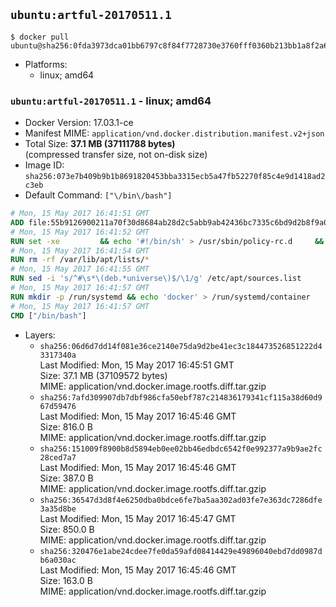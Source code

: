 ## `ubuntu:artful-20170511.1`

```console
$ docker pull ubuntu@sha256:0fda3973dca01bb6797c8f84f7728730e3760fff0360b213bb1a8f2a65492967
```

-	Platforms:
	-	linux; amd64

### `ubuntu:artful-20170511.1` - linux; amd64

-	Docker Version: 17.03.1-ce
-	Manifest MIME: `application/vnd.docker.distribution.manifest.v2+json`
-	Total Size: **37.1 MB (37111788 bytes)**  
	(compressed transfer size, not on-disk size)
-	Image ID: `sha256:073e7b409b9b1b8691820453bba3315ecb5a47fb52270f85c4e9d1418ad2c3eb`
-	Default Command: `["\/bin\/bash"]`

```dockerfile
# Mon, 15 May 2017 16:41:51 GMT
ADD file:55b9126900211a70f30d8684ab28d2c5abb9ab42436bc7335c6bd9d2b8f9a0b1 in / 
# Mon, 15 May 2017 16:41:52 GMT
RUN set -xe 		&& echo '#!/bin/sh' > /usr/sbin/policy-rc.d 	&& echo 'exit 101' >> /usr/sbin/policy-rc.d 	&& chmod +x /usr/sbin/policy-rc.d 		&& dpkg-divert --local --rename --add /sbin/initctl 	&& cp -a /usr/sbin/policy-rc.d /sbin/initctl 	&& sed -i 's/^exit.*/exit 0/' /sbin/initctl 		&& echo 'force-unsafe-io' > /etc/dpkg/dpkg.cfg.d/docker-apt-speedup 		&& echo 'DPkg::Post-Invoke { "rm -f /var/cache/apt/archives/*.deb /var/cache/apt/archives/partial/*.deb /var/cache/apt/*.bin || true"; };' > /etc/apt/apt.conf.d/docker-clean 	&& echo 'APT::Update::Post-Invoke { "rm -f /var/cache/apt/archives/*.deb /var/cache/apt/archives/partial/*.deb /var/cache/apt/*.bin || true"; };' >> /etc/apt/apt.conf.d/docker-clean 	&& echo 'Dir::Cache::pkgcache ""; Dir::Cache::srcpkgcache "";' >> /etc/apt/apt.conf.d/docker-clean 		&& echo 'Acquire::Languages "none";' > /etc/apt/apt.conf.d/docker-no-languages 		&& echo 'Acquire::GzipIndexes "true"; Acquire::CompressionTypes::Order:: "gz";' > /etc/apt/apt.conf.d/docker-gzip-indexes 		&& echo 'Apt::AutoRemove::SuggestsImportant "false";' > /etc/apt/apt.conf.d/docker-autoremove-suggests
# Mon, 15 May 2017 16:41:54 GMT
RUN rm -rf /var/lib/apt/lists/*
# Mon, 15 May 2017 16:41:55 GMT
RUN sed -i 's/^#\s*\(deb.*universe\)$/\1/g' /etc/apt/sources.list
# Mon, 15 May 2017 16:41:57 GMT
RUN mkdir -p /run/systemd && echo 'docker' > /run/systemd/container
# Mon, 15 May 2017 16:41:57 GMT
CMD ["/bin/bash"]
```

-	Layers:
	-	`sha256:06d6d7dd14f081e36ce2140e75da9d2be41ec3c184473526851222d43317340a`  
		Last Modified: Mon, 15 May 2017 16:45:51 GMT  
		Size: 37.1 MB (37109572 bytes)  
		MIME: application/vnd.docker.image.rootfs.diff.tar.gzip
	-	`sha256:7afd309907db7dbf986cfa50ebf787c214836179341cf115a38d60d967d59476`  
		Last Modified: Mon, 15 May 2017 16:45:46 GMT  
		Size: 816.0 B  
		MIME: application/vnd.docker.image.rootfs.diff.tar.gzip
	-	`sha256:151009f8900b8d5894eb0ee02bb46edbdc6542f0e992377a9b9ae2fc28ced7a7`  
		Last Modified: Mon, 15 May 2017 16:45:46 GMT  
		Size: 387.0 B  
		MIME: application/vnd.docker.image.rootfs.diff.tar.gzip
	-	`sha256:36547d3d8f4e6250dba0bdce6fe7ba5aa302ad03fe7e363dc7286dfe3a35d8be`  
		Last Modified: Mon, 15 May 2017 16:45:47 GMT  
		Size: 850.0 B  
		MIME: application/vnd.docker.image.rootfs.diff.tar.gzip
	-	`sha256:320476e1abe24cdee7fe0da59afd08414429e49896040ebd7dd0987db6a030ac`  
		Last Modified: Mon, 15 May 2017 16:45:46 GMT  
		Size: 163.0 B  
		MIME: application/vnd.docker.image.rootfs.diff.tar.gzip
